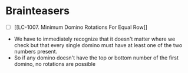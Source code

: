 ---
---

# Brainteasers

- [ ] [[LC-1007. Minimum Domino Rotations For Equal Row]]
- We have to immediately recognize that it doesn't matter where we check but that every single domino must have at least one of the two numbers present.
- So if any domino doesn't have the top or bottom number of the first domino, no rotations are possible
